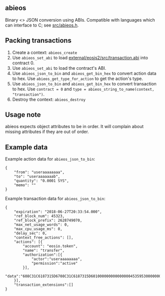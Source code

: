 ## abieos

Binary <> JSON conversion using ABIs. Compatible with languages which can interface to C; see [src/abieos.h](src/abieos.h).

## Packing transactions

1. Create a context: `abieos_create`
1. Use `abieos_set_abi` to load [external/eosjs2/src/transaction.abi](external/eosjs2/src/transaction.abi) into contract 0.
1. Use `abieos_set_abi` to load the contract's ABI.
1. Use `abieos_json_to_bin` and `abieos_get_bin_hex` to convert action data to hex. Use `abieos_get_type_for_action` to get the action's type.
1. Use `abieos_json_to_bin` and `abieos_get_bin_hex` to convert transaction to hex. Use `contract = 0` and `type = abieos_string_to_name(context, "transaction")`.
1. Destroy the context: `abieos_destroy`

## Usage note

abieos expects object attributes to be in order. It will complain about missing attributes if they are out of order.

## Example data

Example action data for `abieos_json_to_bin`:

```
{
    "from": "useraaaaaaaa",
    "to": "useraaaaaaab",
    "quantity": "0.0001 SYS",
    "memo": ""
}
```

Example transaction data for `abieos_json_to_bin`:

```
{
    "expiration": "2018-06-27T20:33:54.000",
    "ref_block_num": 45323,
    "ref_block_prefix": 2628749070,
    "max_net_usage_words": 0,
    "max_cpu_usage_ms": 0,
    "delay_sec": 0,
    "context_free_actions": [],
    "actions": [{
        "account": "eosio.token",
        "name": "transfer",
        "authorization":[{
            "actor":"useraaaaaaaa",
            "permission":"active"
        }],
        "data":"608C31C6187315D6708C31C6187315D60100000000000000045359530000000000"
    }],
    "transaction_extensions":[]
}
```
